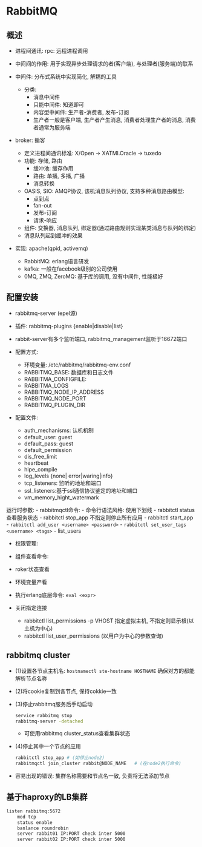# RabbitMQ

## 概述

- 进程间通讯: rpc: 远程进程调用

- 中间间的作用: 用于实现异步处理请求的者(客户端), 与处理者(服务端)的联系

- 中间件: 分布式系统中实现简化, 解耦的工具
    - 分类:
        - 消息中间件
        - 只能中间件: 知道即可
        - 内容型中间件: 生产者-消费者, 发布-订阅
        - 生产者一般是客户端, 生产者产生消息, 消费者处理生产者的消息, 消费者通常为服务端

- broker: 掮客
    - 定义进程间通讯标准: X/Open -> XATMI.Oracle -> tuxedo
    - 功能: 存储, 路由
        - 缓冲池: 缓存作用
        - 路由: 单播, 多播, 广播
        - 消息转换
    - OASIS, SIO: AMQP协议, 该机消息队列协议, 支持多种消息路由模型:
        - 点到点
        - fan-out
        - 发布-订阅
        - 请求-响应
    - 组件: 交换器, 消息队列, 绑定器(通过路由规则实现某类消息与队列的绑定)
    - 消息队列起到缓冲的效果

- 实现: apache(qpid, activemq)
    - RabbitMQ: erlang语言研发
    - kafka: 一般在facebook级别的公司使用
    - 0MQ, ZMQ, ZeroMQ: 基于库的调用, 没有中间件, 性能极好

## 配置安装

- rabbitmq-server (epel源)
- 插件: rabbitmq-plugins {enable|disable|list}
- rabbit-server有多个监听端口, rabbitmq_management监听于16672端口

- 配置方式:
    - 环境变量: /etc/rabbitmq/rabbitmq-env.conf
    - RABBITMQ_BASE: 数据库和日志文件
    - RABBITMA_CONFIGFILE:
    - RABBITMA_LOGS
    - RABBITMQ_NODE_IP_ADDRESS
    - RABBITMQ_NODE_PORT
    - RABBITMQ_PLUGIN_DIR

- 配置文件:
    - auth_mechanisms: 认机机制
    - default_user: guest
    - default_pass: guest
    - default_permission
    - dis_free_limit
    - heartbeat
    - hipe_compile
    - log_levels {none| error|waring|info}
    - tcp_listeners: 监听的地址和端口
    - ssl_listeners:基于ssl通信协议鉴定的地址和端口
    - vm_memory_hight_watermark

运行时参数:
    - rabbitmqctl命令:
    - 命令行语法风格: 使用下划线
    - rabbitctl status 查看服务状态
    - rabbitctl stop_app 不指定则停止所有应用
    - rabbitctl start_app
    - `rabbitctl add_user <username> <password>`
    - `rabbitctl set_user_tags <username> <tags>`
    - list_users

- 权限管理:

- 组件查看命令:

- roker状态查看

- 环境变量产看

- 执行erlang底层命令: `eval <expr>`

- 关闭指定连接
    - rabbitctl list_permissions -p VHOST 指定虚拟主机, 不指定则显示根(以主机为中心)
    - rabbitctl list_user_permissions (以用户为中心的参数查询)

## rabbitmq cluster

- (1)设置各节点主机名: `hostnamectl ste-hostname HOSTNAME` 确保对方的都能解析节点名称

- (2)将cookie复制到各节点, 保持cokkie一致

- (3)停止rabbitmq服务后手动启动
    ```sh
    service rabbitmq stop
    rabbitmq-server -detached
    ```
    - 可使用rabbitmq cluster_status查看集群状态

- (4)停止其中一个节点的应用
    ```sh
    rabbitctl stop_app # (如停止node2)
    rabbitmqctl join_cluster rabbit@NODE_NAME   # (在node2执行命令)
    ```

- 容易出现的错误: 集群名称需要和节点名一致, 负责将无法添加节点

## 基于haproxy的LB集群
```sh
listen rabbitmq:5672
    mod tcp
    status enable
    banlance roundrobin
    server rabbit01 IP:PORT check inter 5000
    server rabbit02 IP:PORT check inter 5000
```
